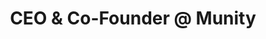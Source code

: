 ---
draft: false
name: "Martin Perreau"
title: "CEO & Co-Founder @ Munity"
quote: "The only Slack where I actually learn stuff from direct insights & tips!"
avatar: {
    src: "https://images.unsplash.com/photo-1535713875002-d1d0cf377fde?&fit=crop&w=280",
    alt: "Robert Palmer"
}
publishDate: "2022-11-09 15:39"
---